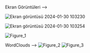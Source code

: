 Ekran Görüntüleri --> 

![Ekran görüntüsü 2024-01-30 103230](https://github.com/ibrahimcangok/Text_Classification_and_NLP_Project_with_LinearSVC/assets/106431802/58dafd26-234d-460f-a955-c885c1a4006e)

![Ekran görüntüsü 2024-01-30 103254](https://github.com/ibrahimcangok/Text_Classification_and_NLP_Project_with_LinearSVC/assets/106431802/8dcab75f-0144-4c89-8394-75d74e2f1c45)

![Figure_1](https://github.com/ibrahimcangok/Text_Classification_and_NLP_Project_with_LinearSVC/assets/106431802/46afba5f-0e59-4737-b064-167597cb18d0)

WordClouds -->
![Figure_2](https://github.com/ibrahimcangok/Text_Classification_and_NLP_Project_with_LinearSVC/assets/106431802/40bb9664-ca5b-46dd-b7e1-e9efdde3ea9b)
![Figure_3](https://github.com/ibrahimcangok/Text_Classification_and_NLP_Project_with_LinearSVC/assets/106431802/092c4c63-f6b6-42d2-bdcc-6094b931ff0e)
